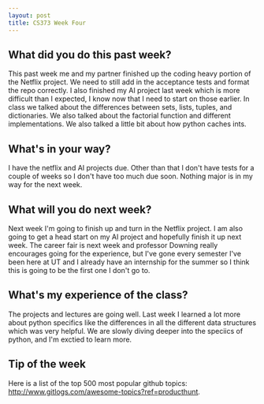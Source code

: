 ```yaml
---
layout: post
title: CS373 Week Four
---
```


## What did you do this past week? ##
This past week me and my partner finished up the coding heavy portion of the Netflix project. We need to still add in the acceptance tests and format the repo correctly. I also finished my AI project last week which is more difficult than I expected, I know now that I need to start on those earlier. In class we talked about the differences between sets, lists, tuples, and dictionaries. We also talked about the factorial function and different implementations. We also talked a little bit about how python caches ints.

## What's in your way? ##
I have the netflix and AI projects due.  Other than that I don't have tests for a couple of weeks so I don't have too much due soon. Nothing major is in my way for the next week.

## What will you do next week? ##
Next week I'm going to finish up and turn in the Netflix project. I am also going to get a head start on my AI project and hopefully finish it up next week. The career fair is next week and professor Downing really encourages going for the experience, but I've gone every semester I've been here at UT and I already have an internship for the summer so I think this is going to be the first one I don't go to.

## What's my experience of the class? ##
The projects and lectures are going well. Last week I learned a lot more about python specifics like the differences in all the different data structures which was very helpful. We are slowly diving deeper into the speciics of python, and I'm exctied to learn more.

## Tip of the week ##
Here is a list of the top 500 most popular github topics: http://www.gitlogs.com/awesome-topics?ref=producthunt.
